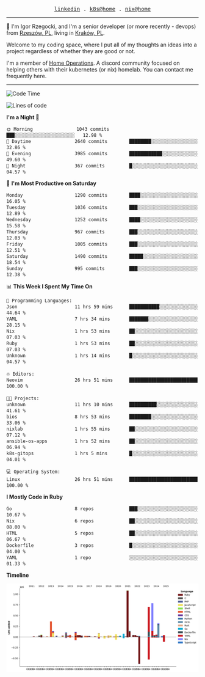 <p align="center">
  <samp>
    <a href="https://www.linkedin.com/in/ajgon">linkedin</a> .
    <a href="https://github.com/deedee-ops/k8s-gitops">k8s@home</a> .
    <a href="https://github.com/deedee-ops/nixlab">nix@home</a>
  </samp>
</p>

----------------------------------------------------------------

:wave: I'm Igor Rzegocki, and I'm a senior developer (or more recently - devops) from [Rzeszów, PL](https://en.wikipedia.org/wiki/Rzesz%C3%B3w), living in [Kraków, PL](https://en.wikipedia.org/wiki/Krak%C3%B3w).

Welcome to my coding space, where I put all of my thoughts an ideas into a project regardless of whether they are good or not.

I'm a member of [Home Operations](https://discord.gg/home-operations). A discord community focused on helping others with their kubernetes (or nix) homelab. You can contact me frequently here.

----------------------------------------------------------------

<!--START_SECTION:waka-->
![Code Time](http://img.shields.io/badge/Code%20Time-784%20hrs%2051%20mins-blue)

![Lines of code](https://img.shields.io/badge/From%20Hello%20World%20I%27ve%20Written-4.8%20million%20lines%20of%20code-blue)

**I'm a Night 🦉** 

```text
🌞 Morning                1043 commits        ███░░░░░░░░░░░░░░░░░░░░░░   12.98 % 
🌆 Daytime                2640 commits        ████████░░░░░░░░░░░░░░░░░   32.86 % 
🌃 Evening                3985 commits        ████████████░░░░░░░░░░░░░   49.60 % 
🌙 Night                  367 commits         █░░░░░░░░░░░░░░░░░░░░░░░░   04.57 % 
```
📅 **I'm Most Productive on Saturday** 

```text
Monday                   1290 commits        ████░░░░░░░░░░░░░░░░░░░░░   16.05 % 
Tuesday                  1036 commits        ███░░░░░░░░░░░░░░░░░░░░░░   12.89 % 
Wednesday                1252 commits        ████░░░░░░░░░░░░░░░░░░░░░   15.58 % 
Thursday                 967 commits         ███░░░░░░░░░░░░░░░░░░░░░░   12.03 % 
Friday                   1005 commits        ███░░░░░░░░░░░░░░░░░░░░░░   12.51 % 
Saturday                 1490 commits        █████░░░░░░░░░░░░░░░░░░░░   18.54 % 
Sunday                   995 commits         ███░░░░░░░░░░░░░░░░░░░░░░   12.38 % 
```


📊 **This Week I Spent My Time On** 

```text
💬 Programming Languages: 
Json                     11 hrs 59 mins      ███████████░░░░░░░░░░░░░░   44.64 % 
YAML                     7 hrs 34 mins       ███████░░░░░░░░░░░░░░░░░░   28.15 % 
Nix                      1 hrs 53 mins       ██░░░░░░░░░░░░░░░░░░░░░░░   07.03 % 
Ruby                     1 hrs 53 mins       ██░░░░░░░░░░░░░░░░░░░░░░░   07.03 % 
Unknown                  1 hrs 14 mins       █░░░░░░░░░░░░░░░░░░░░░░░░   04.57 % 

🔥 Editors: 
Neovim                   26 hrs 51 mins      █████████████████████████   100.00 % 

🐱‍💻 Projects: 
unknown                  11 hrs 10 mins      ██████████░░░░░░░░░░░░░░░   41.61 % 
bios                     8 hrs 53 mins       ████████░░░░░░░░░░░░░░░░░   33.06 % 
nixlab                   1 hrs 55 mins       ██░░░░░░░░░░░░░░░░░░░░░░░   07.12 % 
ansible-os-apps          1 hrs 52 mins       ██░░░░░░░░░░░░░░░░░░░░░░░   06.94 % 
k8s-gitops               1 hrs 5 mins        █░░░░░░░░░░░░░░░░░░░░░░░░   04.01 % 

💻 Operating System: 
Linux                    26 hrs 51 mins      █████████████████████████   100.00 % 
```

**I Mostly Code in Ruby** 

```text
Go                       8 repos             ███░░░░░░░░░░░░░░░░░░░░░░   10.67 % 
Nix                      6 repos             ██░░░░░░░░░░░░░░░░░░░░░░░   08.00 % 
HTML                     5 repos             ██░░░░░░░░░░░░░░░░░░░░░░░   06.67 % 
Dockerfile               3 repos             █░░░░░░░░░░░░░░░░░░░░░░░░   04.00 % 
YAML                     1 repo              ░░░░░░░░░░░░░░░░░░░░░░░░░   01.33 % 
```



**Timeline**

![Lines of Code chart](https://raw.githubusercontent.com/ajgon/ajgon/master/assets/bar_graph.png)


<!--END_SECTION:waka-->
